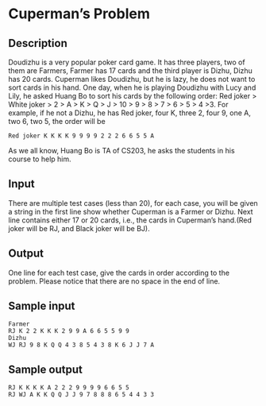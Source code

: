 # Cuperman’s Problem

## Description

Doudizhu is a very popular poker card game. It has three players, two of them are Farmers, Farmer has 17 cards and the third player is Dizhu, Dizhu has 20 cards. Cuperman likes Doudizhu, but he is lazy, he does not want to sort cards in his hand. One day, when he is playing Doudizhu with Lucy and Lily, he asked Huang Bo to sort his cards by the following order: Red joker > White joker > 2 > A > K > Q > J > 10 > 9 > 8 > 7 > 6 > 5 > 4 >3. For example, if he not a Dizhu, he has Red joker, four K, three 2, four 9, one A, two 6, two 5, the order will be

`Red joker K K K K 9 9 9 9 2 2 2 6 6 5 5 A`

As we all know, Huang Bo is TA of CS203, he asks the students in his course to help him.

## Input

There are multiple test cases (less than 20), for each case, you will be given a string in the first line show whether Cuperman is a Farmer or Dizhu.
Next line contains either 17 or 20 cards, i.e., the cards in Cuperman’s hand.(Red joker will be RJ, and Black joker will be BJ).

## Output

One line for each test case, give the cards in order according to the problem.
Please notice that there are no space in the end of line.

## Sample input

```
Farmer
RJ K 2 2 K K K 2 9 9 A 6 6 5 5 9 9
Dizhu
WJ RJ 9 8 K Q Q 4 3 8 5 4 3 8 K 6 J J 7 A
```

## Sample output

```
RJ K K K K A 2 2 2 9 9 9 9 6 6 5 5
RJ WJ A K K Q Q J J 9 7 8 8 8 6 5 4 4 3 3
```
